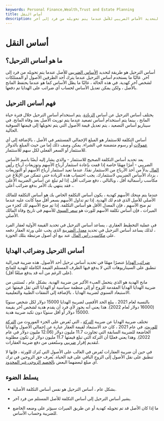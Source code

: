 ```yaml
---
keywords: Personal Finance,Wealth,Trust and Estate Planning
title: أساس النقل
description: أساس الترحيل هو طريقة لتحديد الأساس الضريبي للأصل عندما يتم تحويله من فرد إلى آخر.
---
```


# أساس النقل
## ما هو أساس الترحيل؟

أساس الترحيل هو طريقة لتحديد [الأساس الضريبي](/costbasis) للأصل عندما يتم تحويله من فرد إلى آخر. غالبًا ما يستخدم أساس الترحيل عندما يترك أحد الطرفين الأصول أو الممتلكات لشخص آخر كهدية. في هذه الحالة ، غالبًا ما يظل الأساس كما هو عندما يحتفظ المانح بالأصل ، ولكن يمكن تعديل الأساس لحساب أي ضرائب على الهدايا تم دفعها.

## فهم أساس الترحيل

يختلف أساس الترحيل عن أساس [الزيادة](/stepupinbasis). يتم استخدام أساس الترحيل خلال فترة حياة المانح ، بينما يتم استخدام أساس تصعيد عندما يتم توريث الأصل بعد وفاة المانح. في سيناريو أساس التصعيد ، يتم تعديل قيمة الأصول التي يتم تحويلها إلى قيمتها السوقية الحالية.

أساس التكلفة للاستثمار هو المبلغ الإجمالي المستثمر في الأصل ، بالإضافة إلى أي [عمولات](/commission) أو رسوم متضمنة في الشراء. يمكن وصف ذلك إما من حيث المبلغ بالدولار للاستثمار أو السعر الفعلي لكل سهم للاستثمار.

يعد تحديد أساس التكلفة الصحيح للاستثمار - والذي يشار إليه أيضًا باسم الأساس الضريبي - أمرًا مهمًا خاصة إذا قمت بإعادة استثمار أرباح الأسهم وتوزيعات أرباح [رأس المال](/capitalgainsdistribution) بدلاً من أخذ الأرباح من الاستثمار نقدًا. عندما تعيد استثمار أرباح الأسهم أو التوزيعات ، يزداد الأساس الضريبي لاستثمارك. يجب احتساب هذه الزيادة حتى تتمكن من الإبلاغ عن مكاسب رأسمالية أقل ، وبالتالي ، دفع ضرائب أقل. إذا لم تبلغ عن أساس الضريبة الأعلى ، فقد ينتهي بك الأمر بدفع ضرائب أعلى.

عندما يتم منحك الأسهم كهدية ، يكون أساس التكلفة الخاص بك هو أساس التكلفة للمالك الأصلي للأصل الذي قدم لك الهدية. إذا تم تداول الأسهم بسعر أقل مما كانت عليه عندما تم منح الأسهم ، فإن المعدل الأقل هو أساس التكلفة. إذا تم منح الأسهم لك كجزء من الميراث ، فإن أساس تكلفة الأسهم للورث هو [سعر السوق](/market-price) للأسهم في تاريخ وفاة المالك الأصلي.

في عملية التخطيط العقاري ، يساعد أساس الترحيل في تحديد القيمة الأولية لعقار الفرد ، لذلك يساعد أساس الترحيل في تحديد [معدل الضريبة](/taxrate) الذي يجب على ورثة العقار دفعه على [مكاسب رأس المال](/capitalgain) عند بيع أي أصول مرتبطة بتلك الحوزة.

## أساس الترحيل وضرائب الهدايا

[ضرائب الهدايا](/gifttax) عنصرًا مهمًا في تحديد أساس ترحيل أحد الأصول. هذه ضريبة فيدرالية تنطبق على السيناريوهات التي لا يدفع فيها الطرف المستلم القيمة الكاملة للهدية للمانح (على الرغم من أنه قد يدفع مبلغًا أقل).

مانح الهدية هو الذي يتحمل العبء الأكبر من ضريبة الهدية. بشكل عام ، تُستثنى من ضريبة الهدايا الهدايا المقدمة للزوج أو إلى منظمة سياسية أو الهدايا التي تقل قيمتها عن الاستبعاد السنوي لضريبة الهدايا ، بالإضافة إلى النفقات الطبية والتعليمية.

بالنسبة لعام 2021 ، يبلغ الحد الأقصى لضريبة الهدايا 15000 دولار لكل شخص سنويًا (16000 دولار لعام 2022). هذا يعني أنه يجوز لأي فرد أن يقدم هدية لشخص آخر بقيمة 15000 دولار أو أقل سنويًا دون تكبد ضريبة هدية.

تختلف ضريبة الهدايا عن ضريبة [التركة](/estatetax) ، التي تُفرض على الجزء الموروث من [التركة للوريث](/estate). في عام 2021 ، كان حد الاستبعاد لقيمة العقار عبارة عن إجمالي الأصول والهدايا الخاضعة للضريبة السابقة التي تجاوزت 11.7 مليون دولار (12.06 مليون دولار في عام 2022). وهذا يعني فعليًا أن التركة التي تبلغ قيمتها 11.7 مليون دولار لن تكون مطلوبة لتقديم إقرار [ضريبي](/taxreturn) وستُعفى من دفع ضريبة العقارات.

في حين أن ضريبة العقارات تُفرض في الغالب على الأصول التي تُترك للورثة ، فإنها لا تنطبق على نقل الأصول إلى الزوج الباقي على قيد الحياة. يُعرف حق الزوجين في ترك أي مبلغ لبعضهما البعض [بالخصم الزوجي غير المحدود](/unlimited-marital-deduction).

## يسلط الضوء

- بشكل عام ، أساس الترحيل هو نفس أساس التكلفة الأصلية.

- يشير أساس الترحيل إلى أساس التكلفة للأصل المستلم من فرد آخر.

- ما إذا كان الأصل قد تم تحويله كهدية أو عن طريق الميراث سيؤثر على وضعه الخاضع للضريبة وحساب الأساس.

